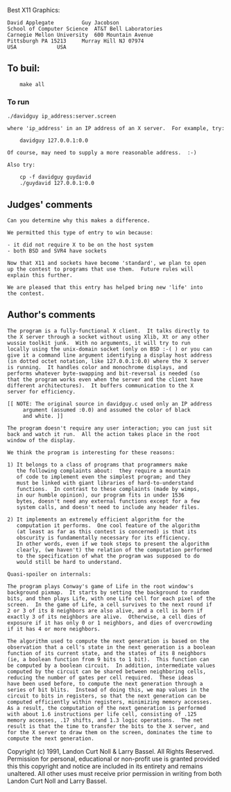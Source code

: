 Best X11 Graphics:

	David Applegate			Guy Jacobson
	School of Computer Science	AT&T Bell Laboratories
	Carnegie Mellon University	600 Mountain Avenue
	Pittsburgh PA 15213		Murray Hill NJ 07974
	USA				USA


## To buil:

        make all

### To run

	./davidguy ip_address:server.screen

	where 'ip_address' in an IP address of an X server.  For example, try:

	    davidguy 127.0.0.1:0.0

	Of course, may need to supply a more reasonable address.  :-)

	Also try:

	    cp -f davidguy guydavid
	    ./guydavid 127.0.0.1:0.0

## Judges' comments

    Can you determine why this makes a difference.

    We permitted this type of entry to win because:

	- it did not require X to be on the host system
	- both BSD and SVR4 have sockets
    
    Now that X11 and sockets have become 'standard', we plan to open
    up the contest to programs that use them.  Future rules will
    explain this further.

    We are pleased that this entry has helped bring new 'life' into
    the contest.


## Author's comments

    The program is a fully-functional X client.  It talks directly to
    the X server through a socket without using Xlib, Xt or any other
    wussie toolkit junk.  With no arguments, it will try to run
    locally using the unix-domain socket (only on BSD :-( ) or you can
    give it a command line argument identifying a display host address
    (in dotted octet notation, like 127.0.0.1:0.0) where the X server
    is running.  It handles color and monochrome displays, and
    performs whatever byte-swapping and bit-reversal is needed (so
    that the program works even when the server and the client have
    different architectures).  It buffers communication to the X
    server for efficiency.

    [[ NOTE: The original source in davidguy.c used only an IP address
	     argument (assumed :0.0) and assumed the color of black
	     and white. ]]

    The program doesn't require any user interaction; you can just sit
    back and watch it run.  All the action takes place in the root
    window of the display.

    We think the program is interesting for these reasons:

	1) It belongs to a class of programs that programmers make 
	   the following complaints about:  they require a mountain 
	   of code to implement even the simplest program; and they 
	   must be linked with giant libraries of hard-to-understand 
	   functions.  In contrast to these complaints (made by wimps,
	   in our humble opinion), our program fits in under 1536 
	   bytes, doesn't need any external functions except for a few 
	   system calls, and doesn't need to include any header files.

	2) It implements an extremely efficient algorithm for the 
	   computation it performs.  One cool feature of the algorithm 
	   (at least as far as this contest is concerned) is that its 
	   obscurity is fundamentally necessary for its efficiency.  
	   In other words, even if we took steps to present the algorithm 
	   clearly, (we haven't) the relation of the computation performed 
	   to the specification of what the program was supposed to do 
	   would still be hard to understand.

    Quasi-spoiler on internals:

    The program plays Conway's game of Life in the root window's
    background pixmap.  It starts by setting the background to random
    bits, and then plays Life, with one Life cell for each pixel of the
    screen.  In the game of Life, a cell survives to the next round if
    2 or 3 of its 8 neighbors are also alive, and a cell is born if
    exactly 3 of its neighbors are alive.  Otherwise, a cell dies of
    exposure if it has only 0 or 1 neighbors, and dies of overcrowding
    if it has 4 or more neighbors.

    The algorithm used to compute the next generation is based on the
    observation that a cell's state in the next generation is a boolean
    function of its current state, and the states of its 8 neighbors
    (ie, a boolean function from 9 bits to 1 bit).  This function can
    be computed by a boolean circuit.  In addition, intermediate values
    computed by the circuit can be shared between neighboring cells,
    reducing the number of gates per cell required.  These ideas
    have been used before, to compute the next generation through a
    series of bit blits.  Instead of doing this, we map values in the
    circuit to bits in registers, so that the next generation can be
    computed efficiently within registers, minimizing memory accesses.
    As a result, the computation of the next generation is performed
    with about 1.6 instructions per life cell, consisting of .125
    memory accesses, .17 shifts, and 1.3 logic operations.  The net
    result is that the time to transfer the bits to the X server, and
    for the X server to draw them on the screen, dominates the time to
    compute the next generation.

Copyright (c) 1991, Landon Curt Noll & Larry Bassel.
All Rights Reserved.  Permission for personal, educational or non-profit use is
granted provided this this copyright and notice are included in its entirety
and remains unaltered.  All other uses must receive prior permission in writing
from both Landon Curt Noll and Larry Bassel.
